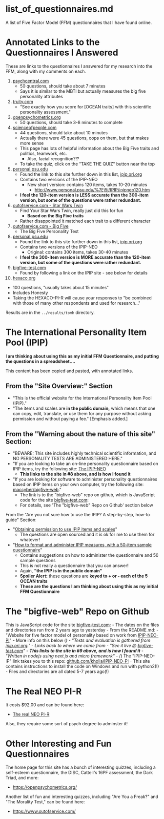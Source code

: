 
# list_of_questionnaires.md

A list of Five Factor Model (FFM) questionnaires that I have found online.

# Annotated Links to the Questionnaires I Answered

These are links to the questionnaires I answered for my research into the FFM, along with my comments on each.

1. [psychcentral.com](https://psychcentral.com/personality-test/start.php)
   - 50 questions, should take about 7 minutes
   - Says it is similar to the MBTI but actually measures the big five personality attributes
2. [truity.com](https://www.truity.com/test/big-five-personality-test)
   - "See exactly how you score for [OCEAN traits] with this scientific personality assessment."
3. [openpsychometrics.org](https://openpsychometrics.org/tests/IPIP-BFFM/)
   - 50 questions, should take 3-8 minutes to complete
4. [scienceofpeople.com](https://www.scienceofpeople.com/personality/#personality-test)
   - 44 questions, should take about 10 minutes
   - Actually there were 45 questions, oops on them, but that makes more sense
   - This page has lots of helpful information about the Big Five traits and politics, teamwork, etc.
     - Also, facial recognition?!?
   - To take the quiz, click on the "TAKE THE QUIZ" button near the top
5. [personal.psu.edu](http://www.personal.psu.edu/%7Ej5j/IPIP/)
   - Found the link to this site further down in this list, [ipip.ori.org](https://ipip.ori.org/New_IPIP-50-item-scale.htm)
   - Contains two versions of the IPIP-NEO
     - New short version: contains 120 items, takes 10-20 minutes
       - http://www.personal.psu.edu/%7Ej5j/IPIP/ipipneo120.htm
   - **I feel the 120-item version is LESS accurate than the 300-item version, but some of the questions were rather redundant.**
6. [outofservice.com - Star Wars Twin](https://www.outofservice.com/starwars/)
   - Find Your Star Wars Twin, really just did this for fun
     - **Based on the Big Five traits**
   - Rather disappointed it matched each trait to a different character
7. [outofservice.com - Big Five](https://www.outofservice.com/bigfive/)
   - The Big Five Personality Test
8. [personal.psu.edu](http://www.personal.psu.edu/%7Ej5j/IPIP/)
   - Found the link to this site further down in this list, [ipip.ori.org](https://ipip.ori.org/New_IPIP-50-item-scale.htm)
   - Contains two versions of the IPIP-NEO
     - Original: contains 300 items, takes 30-40 minutes
   - **I feel the 300-item version is MORE accurate than the 120-item version, but some of the questions were rather redundant.**
9. [bigfive-test.com](https://bigfive-test.com/)
   - Found by following a link on the IPIP site - see below for details
10. [hexaco.org](http://hexaco.org/hexaco-online)
  - 100 questions, "usually takes about 15 minutes"
  - Includes Honesty
  - Taking the HEXACO-PI-R will cause your responses to "be combined with those of many other respondents and used for research..."

Results are in the `../results/tomh` directory.

# The International Personality Item Pool (IPIP)

**I am thinking about using this as my initial FFM Questionnaire, and putting the questions in a spreadsheet....**

This content has been copied and pasted, with annotated links.

## From the "Site Overview:" Section

- "This is the official website for the International Personality Item Pool (IPIP)."
- "The items and scales are **in the public domain,** which means that one can copy, edit, translate, or use them for any purpose without asking permission and without paying a fee."  [Emphasis added.]

## From the "Warning about the nature of this site" Section:

- "BEWARE: This site includes highly technical scientific information, and NO PERSONALITY TESTS ARE ADMINISTERED HERE."
- "If you are looking to take an on-line personality questionnaire based on IPIP items, try the following site: [The IPIP-NEO](http://www.personal.psu.edu/~j5j/IPIP/)
  - **This links to the site in #8 above, and is how I found it**
- "If you are looking for software to administer personality questionnaires based on IPIP items on your own computer, try the following site: [maccyber/bigfive-web](https://github.com/Alheimsins/bigfive-web)."
  - The link is to the "bigfive-web" repo on github, which is JavaScript code for the site [bigfive-test.com](https://bigfive-test.com/):
  - For details, see 'The "bigfive-web" Repo on Github' section below

From the "Are you not sure how to use the IPIP? A step-by-step, how-to guide" Section:

- "[Obtaining permission to use IPIP items and scales](https://ipip.ori.org/newPermission.htm)"
  - The questions are open sourced and it is ok for me to use them for whatever!
- "[How to format and administer IPIP measures, with a 50-item sample questionnaire](https://ipip.ori.org/New_IPIP-50-item-scale.htm)"
  - Contains suggestions on how to administer the questionnaire and 50 sample questions
  - This is not really a questionnaire that you can answer!
  - Again, **"the IPIP is in the public domain"**
  - **Spoiler Alert:** these questions are **keyed to + or - each of the 5 OCEAN traits**
  - **These are the questions I am thinking about using this as my initial FFM Questionnaire**

# The "bigfive-web" Repo on Github

This is JavaScript code for the site [bigfive-test.com](https://bigfive-test.com/):
    - The dates on the files and directories run from 2 years ago to yesterday
    - From the README.md:
      - "Website for five factor model of personality based on work from [IPIP-NEO-PI](https://github.com/kholia/IPIP-NEO-PI)"
        - More info on this below (*)
      - "Tests and evaluation is gathered from [ipip.ori.org](http://ipip.ori.org/)."
        - Links back to where we came from
      - "See it live @ [bigfive-test.com](https://bigfive-test.com/)"
        - **This links to the site in #9 above, and is how I found it**
      - "Written in nodejs using next.js and micro framework"
      - (*) The "IPIP-NEO-IP" link takes you to this repo: [github.com/kholia/IPIP-NEO-PI](https://github.com/kholia/IPIP-NEO-PI)
        - This site contains instructions to install the code on Windows and run with python2(!)
        - Files and directories are all dated 5-7 years ago(!)
# The Real NEO PI-R

It costs $92.00 and can be found here:

- [The real NEO PI-R](https://www.parinc.com/Products/Pkey/276)

Also, they require some sort of psych degree to adminster it!

# Other Interesting and Fun Questionnaires

The home page for this site has a bunch of interesting quizzes, including a self-esteem questionnaire,
the DISC, Cattell's 16PF assessment, the Dark Triad, and more:

- https://openpsychometrics.org/

Another list of fun and interesting quizzes, including "Are You a Freak?" and "The Morality Test," can be found here:

- https://www.outofservice.com/

